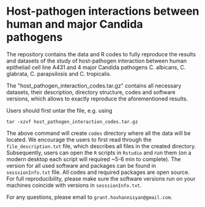 # Host-pathogen interactions between human and major Candida pathogens

The repository contains the data and R codes to fully reproduce the results and datasets of the study of host-pathogen interaction between human epitheliail cell line A431 and 4 major Candida pathogens C. albicans, C. glabrata, C. parapsilosis and C. tropicalis.

The "host_pathogen_interaction_codes.tar.gz" contains all necessary datasets, their description, directory structure, codes and software versions, which allows to exactly reproduce the aforementioned results.

Users should first untar the file, e.g. using

```
tar -xzvf host_pathogen_interaction_codes.tar.gz
```

The above command will create `codes` directory where all the data will be located. We encourage the users to first read through the `file_description.txt` file, which describes all files in the created directory. Subsequently, users can open the `R` scripts in `Rstudio` and run them (on a modern desktop each script will required ~5-6 min to complete). The version for all used software and packages can be found in `sesssionInfo.txt` file. All codes and required packages are open source. For full reproducibility, please make sure the software versions run on your machines coincide with versions in `sesssionInfo.txt`.


For any questions, please email to `grant.hovhannisyan@gmail.com`.
